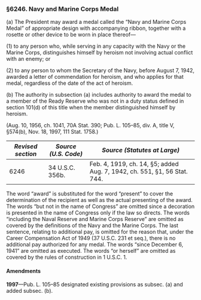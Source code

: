 ### §6246. Navy and Marine Corps Medal ###

(a) The President may award a medal called the “Navy and Marine Corps Medal” of appropriate design with accompanying ribbon, together with a rosette or other device to be worn in place thereof—

(1) to any person who, while serving in any capacity with the Navy or the Marine Corps, distinguishes himself by heroism not involving actual conflict with an enemy; or

(2) to any person to whom the Secretary of the Navy, before August 7, 1942, awarded a letter of commendation for heroism, and who applies for that medal, regardless of the date of the act of heroism.

(b) The authority in subsection (a) includes authority to award the medal to a member of the Ready Reserve who was not in a duty status defined in section 101(d) of this title when the member distinguished himself by heroism.

(Aug. 10, 1956, ch. 1041, 70A Stat. 390; Pub. L. 105–85, div. A, title V, §574(b), Nov. 18, 1997, 111 Stat. 1758.)

|*Revised section*|*Source (U.S. Code)*|                      *Source (Statutes at Large)*                      |
|-----------------|--------------------|------------------------------------------------------------------------|
|      6246       |  34 U.S.C. 356b.   |Feb. 4, 1919, ch. 14, §5; added Aug. 7, 1942, ch. 551, §1, 56 Stat. 744.|

The word “award” is substituted for the word “present” to cover the determination of the recipient as well as the actual presenting of the award. The words “but not in the name of Congress” are omitted since a decoration is presented in the name of Congress only if the law so directs. The words “including the Naval Reserve and Marine Corps Reserve” are omitted as covered by the definitions of the Navy and the Marine Corps. The last sentence, relating to additional pay, is omitted for the reason that, under the Career Compensation Act of 1949 (37 U.S.C. 231 et seq.), there is no additional pay authorized for any medal. The words “since December 6, 1941” are omitted as executed. The words “or herself” are omitted as covered by the rules of construction in 1 U.S.C. 1.

#### Amendments ####

**1997**—Pub. L. 105–85 designated existing provisions as subsec. (a) and added subsec. (b).